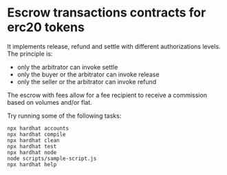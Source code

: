 # Escrow transactions contracts for erc20 tokens

It implements release, refund and settle with different authorizations levels.
The principle is:

- only the arbitrator can invoke settle
- only the buyer or the arbitrator can invoke release
- only the seller or the arbitrator can invoke refund

The escrow with fees allow for a fee recipient to receive a commission based on volumes and/or flat.



Try running some of the following tasks:

```shell
npx hardhat accounts
npx hardhat compile
npx hardhat clean
npx hardhat test
npx hardhat node
node scripts/sample-script.js
npx hardhat help
```
